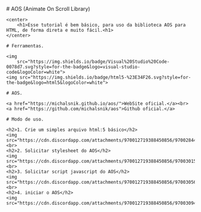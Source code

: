 <!DOCTYPE html>
<html lang="ptbr">

<head>
    <meta charset="UTF-8">
    <meta http-equiv="X-UA-Compatible" content="IE=edge">
    <meta name="viewport" content="width=device-width, initial-scale=1.0">
</head>

<body>
    # AOS (Animate On Scroll Library)

    <center>
        <h1>Esse tutorial é bem básico, para uso da biblioteca AOS para HTML, de forma direta e muito fácil.<h1>
    </center>

    # Ferramentas.

    <img
        src="https://img.shields.io/badge/Visual%20Studio%20Code-0078d7.svg?style=for-the-badge&logo=visual-studio-code&logoColor=white">
    <img src="https://img.shields.io/badge/html5-%23E34F26.svg?style=for-the-badge&logo=html5&logoColor=white">

    # AOS.

    <a href="https://michalsnik.github.io/aos/">WebSite oficial.</a><br>
    <a href="https://github.com/michalsnik/aos">Github oficial.</a>

    # Modo de uso.

    <h2>1. Crie um simples arquivo html:5 básico</h2>
    <img src="https://cdn.discordapp.com/attachments/970012719388450856/970028441229492254/carbon_1.png">
    <br>
    <h2>2. Solicitar stylesheet do AOS</h2>
    <img src="https://cdn.discordapp.com/attachments/970012719388450856/970030152732012604/carbon_2.png">
    <br>
    <h2>3. Solicitar script javascript do AOS</h2>
    <img src="https://cdn.discordapp.com/attachments/970012719388450856/970030563614396477/carbon_3.png">
    <br>
    <h2>4. iniciar o AOS</h2>
    <img src="https://cdn.discordapp.com/attachments/970012719388450856/970030948223713300/carbon_4.png">
</body>

</html>
